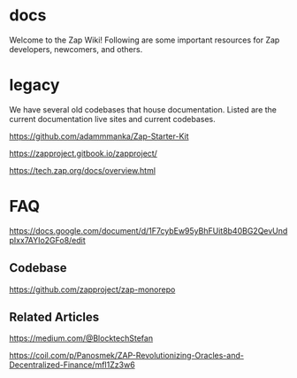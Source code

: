 # docs
Welcome to the Zap Wiki! Following are some important resources for Zap developers, newcomers, and others.

# legacy

We have several old codebases that house documentation. Listed are the current documentation live sites and current codebases.

https://github.com/adammmanka/Zap-Starter-Kit

https://zapproject.gitbook.io/zapproject/

https://tech.zap.org/docs/overview.html

# FAQ

https://docs.google.com/document/d/1F7cybEw95yBhFUit8b40BG2QevUndpIxx7AYIo2GFo8/edit

## Codebase

https://github.com/zapproject/zap-monorepo

## Related Articles


https://medium.com/@BlocktechStefan


https://coil.com/p/Panosmek/ZAP-Revolutionizing-Oracles-and-Decentralized-Finance/mfI1Zz3w6


